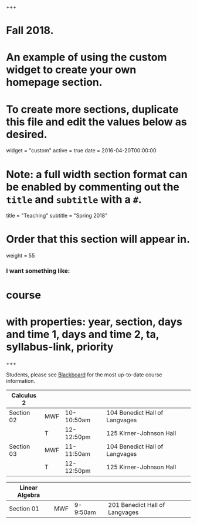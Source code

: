 +++
# Fall 2018.
# An example of using the custom widget to create your own homepage section.
# To create more sections, duplicate this file and edit the values below as desired.
widget = "custom"
active = true
date = 2016-04-20T00:00:00

# Note: a full width section format can be enabled by commenting out the `title` and `subtitle` with a `#`.
title = "Teaching"
subtitle = "Spring 2018"

# Order that this section will appear in.
weight = 55

### I want something like:
# course
# with properties: year, section, days and time 1, days and time 2, ta, syllabus-link, priority

+++

Students, please see [Blackboard](http://blackboard.hamilton.edu) for the most up-to-date course information.

| Calculus 2 |  |  |  |
| --- | --- | --- | --- |
| Section 02  | MWF | 10-10:50am  | 104 Benedict Hall of Langvages |
| 	 		  | T 	| 12-12:50pm  | 125 Kirner-Johnson Hall |
| Section 03  | MWF | 11-11:50am  | 104 Benedict Hall of Langvages |
| 			  | T 	| 12-12:50pm  | 125 Kirner-Johnson Hall |

| Linear Algebra |  |  |  |
| --- | --- | --- | --- |
| Section 01 | MWF | 9-9:50am | 201 Benedict Hall of Langvages |


